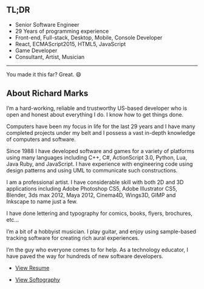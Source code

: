 ## TL;DR

+ Senior Software Engineer
+ 29 Years of programming experience
+ Front-end, Full-stack, Desktop, Mobile, Console Developer
+ React, ECMAScript2015, HTML5, JavaScript
+ Game Developer
+ Consultant, Artist, Musician

----
You made it this far? Great. :smile:

## About Richard Marks

I’m a hard-working, reliable and trustworthy US-based developer who is open and honest about everything I do. I know how to get things done. 

Computers have been my focus in life for the last 29 years and I have many completed projects under my belt and I possess a vast in-depth knowledge of computers and software.

Since 1988 I have developed software and games for a variety of platforms using many languages including C++, C#, ActionScript 3.0, Python, Lua, Java Ruby, and JavaScript. I have experience with engineering code using design patterns and using UML to communicate such constructions.

I am a professional artist. I have considerable skill with both 2D and 3D applications including Adobe Photoshop CS5, Adobe Illustrator CS5, Blender, 3ds max 2012, Maya 2012, Cinema4D, Wings3D, GIMP and Inkscape to name just a few.

I have done lettering and typography for comics, books, flyers, brochures, etc...

I’m a bit of a hobbyist musician. I play guitar, and enjoy using sample-based tracking software for creating rich aural experiences.

I’m the guy who everyone comes to for help. As a technology educator, I have paved the way for hundreds of new software developers.

+ [View Resume](Richard-Marks-Resume.md)

+ [View Softography](Richard-Marks-Softography.md)
